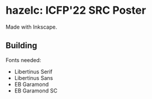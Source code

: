 # hazelc: ICFP'22 SRC Poster

Made with Inkscape.

## Building

Fonts needed:
- Libertinus Serif
- Libertinus Sans
- EB Garamond
- EB Garamond SC

